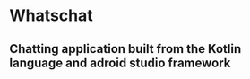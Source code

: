 <h1>Whatschat</h1>
<h2>Chatting application built from the Kotlin language and adroid studio framework</h2>
